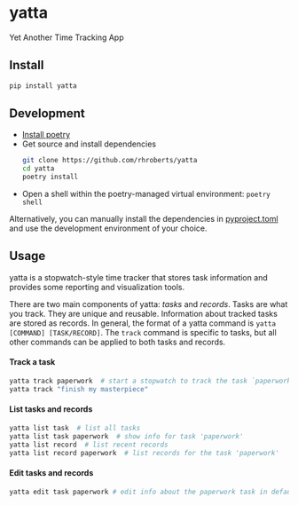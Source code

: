 # yatta

Yet Another Time Tracking App

## Install

```bash
pip install yatta
```

## Development

- [Install poetry](https://python-poetry.org/docs/#installation)
- Get source and install dependencies
    ```bash
    git clone https://github.com/rhroberts/yatta
    cd yatta
    poetry install
    ```
- Open a shell within the poetry-managed virtual environment: `poetry shell` 

Alternatively, you can manually install the dependencies in [pyproject.toml](https://github.com/rhroberts/yatta/blob/master/pyproject.toml) and use the development environment of your choice.


## Usage

yatta is a stopwatch-style time tracker that stores task information and provides some reporting and visualization tools.

There are two main components of yatta: *tasks* and *records*. Tasks are what you track. They are unique and reusable. Information about tracked tasks are stored as records. In general, the format of a yatta command is `yatta [COMMAND] [TASK/RECORD]`. The `track` command is specific to tasks, but all other commands can be applied to both tasks and records.

#### Track a task

```bash
yatta track paperwork  # start a stopwatch to track the task `paperwork`
yatta track "finish my masterpiece"
```

#### List tasks and records

```bash
yatta list task  # list all tasks
yatta list task paperwork  # show info for task 'paperwork'
yatta list record  # list recent records
yatta list record paperwork  # list records for the task 'paperwork'
```

#### Edit tasks and records

```bash
yatta edit task paperwork # edit info about the paperwork task in default $EDITOR
```
